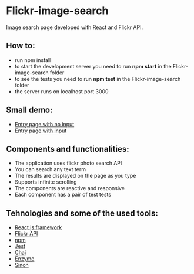 # Flickr-image-search
Image search page developed with React and Flickr API.

## How to:
  - run npm install 
  - to start the development server you need to run **npm start** in the Flickr-image-search folder
  - to see the tests you need to run **npm test** in the Flickr-image-search folder
  - the server runs on localhost port 3000

## Small demo:
  - [Entry page with no input](https://github.com/petrediana/Flickr-image-search/blob/master/demo/demo_no_entry_page.JPG)
  - [Entry page with input](https://github.com/petrediana/Flickr-image-search/blob/master/demo/demo_cat_entry_page_example.JPG)

## Components and functionalities:
  - The application uses flickr photo search API
  - You can search any text term
  - The results are displayed on the page as you type
  - Supports infinite scrolling
  - The components are reactive and responsive
  - Each component has a pair of test tests

## Tehnologies and some of the used tools:
  - [React.js framework](https://github.com/facebook/create-react-app)
  - [Flickr API](https://www.flickr.com/services/api/)
  - [npm](https://www.npmjs.com/)
  - [Jest](https://jestjs.io/)
  - [Chai](https://www.chaijs.com/)
  - [Enzyme](https://enzymejs.github.io/enzyme/)
  - [Sinon](https://sinonjs.org/)